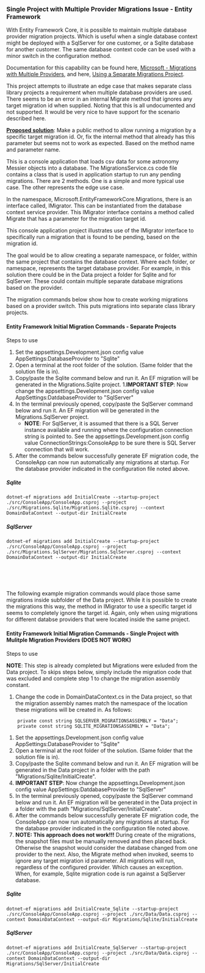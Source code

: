 ### Single Project with Multiple Provider Migrations Issue - Entity Framework

With Entity Framework Core, it is possible to maintain multiple database provider migration projects.  Which is useful when a single database context might be deployed with a SqlServer for one customer, or a Sqlite database for another customer.  The same database context code can be used with a minor switch in the configuration method.

Documentation for this capability can be found here, [Microsoft - Migrations with Multiple Providers](https://learn.microsoft.com/en-us/ef/core/managing-schemas/migrations/providers?tabs=dotnet-core-cli), and here, [Using a Separate Migrations Project](https://learn.microsoft.com/en-us/ef/core/managing-schemas/migrations/projects?tabs=dotnet-core-cli).

This project attempts to illustrate an edge case that makes separate class library projects a requirement when multiple database providers are used.  There seems to be an error in an internal Migrate method that ignores any target migration id when supplied.  Noting that this is all undocumented and not supported.  It would be very nice to have support for the scenario described here.

<b><u>Proposed solution</u></b>: Make a public method to allow running a migration by a specific target migration id.  Or, fix the internal method that already has this parameter but seems not to work as expected.  Based on the method name and parameter name.

This is a console application that loads csv data for some astronomy Messier objects into a database.  The MigrationsService.cs code file contains a class that is used in application startup to run any pending migrations.  There are 2 methods.  One is a simple and more typical use case.  The other represents the edge use case.

In the namespace, Microsoft.EntityFrameworkCore.Migrations, there is an interface called, IMigrator.  This can be instantiated from the database context service provider.  This IMigrator interface contains a method called Migrate that has a parameter for the migration target id.  

This console application project illustrates use of the IMigrator interface to specifically run a migration that is found to be pending, based on the migration id.  

The goal would be to allow creating a separate namespace, or folder, within the same project that contains the database context.  Where each folder, or namespace, represents the target database provider.  For example, in this solution there could be in the Data project a folder for Sqlite and for SqlServer.  These could contain multiple separate database migrations based on the provider.  

The migration commands below show how to create working migrations based on a provider switch.  This puts migrations into separate class library projects.  



#### Entity Framework Initial Migration Commands - Separate Projects

Steps to use

1. Set the appsettings.Development.json config value AppSettings:DatabaseProvider to "Sqlite"
1. Open a terminal at the root folder of the solution.  (Same folder that the solution file is in).
1. Copy/paste the Sqlite command below and run it.  An EF migration will be generated in the Migrations.Sqlite project.
1.<b>IMPORTANT STEP</b>:  Now change the appsettings.Development.json config value AppSettings:DatdabaseProvider to "SqlServer"
1. In the terminal previously opened, copy/paste the SqlServer command below and run it.  An EF migration will be generated in the Migrations.SqlServer project.
    - <b>NOTE</b>: For SqlServer, it is assumed that there is a SQL Server instance available and running where the configuration connection string is pointed to.  See the appsettings.Development.json config value ConnectionStrings:ConsoleApp to be sure there is SQL Server connection that will work.
1. After the commands below successfully generate EF migration code, the ConsoleApp can now run automatically any migrations at startup.  For the database provider indicated in the configuration file noted above.

##### Sqlite
```
dotnet-ef migrations add InitialCreate --startup-project ./src/ConsoleApp/ConsoleApp.csproj --project ./src/Migrations.Sqlite/Migrations.Sqlite.csproj --context DomainDataContext --output-dir InitialCreate
```

##### SqlServer
```
dotnet-ef migrations add InitialCreate --startup-project ./src/ConsoleApp/ConsoleApp.csproj --project ./src/Migrations.SqlServer/Migrations.SqlServer.csproj --context DomainDataContext --output-dir InitialCreate
```
<br />
<br />
<br />


The following example migration commands would place those same migrations inside subfolder of the Data project.  While it is possible to create the migrations this way, the method in IMigrator to use a specific target id seems to completely ignore the target id.  Again, only when using migrations for different databse providers that were located inside the same project.



#### Entity Framework Initial Migration Commands - Single Project with Mulitple Migration Providers (DOES NOT WORK)

Steps to use

<b>NOTE</b>: This step is already completed but Migrations were exluded from the Data project.  To skips steps below, simply include the migration code that was excluded and complete step 1 to change the migration assembly constant.

1. Change the code in DomainDataContext.cs in the Data project, so that the migration assembly names match the namespace of the location these migrations will be created in.  As follows:
```
    private const string SQLSERVER_MIGRATIONSASSEMBLY = "Data";
    private const string SQLITE_MIGRATIONSASSEMBLY = "Data";
```
1. Set the appsettings.Development.json config value AppSettings:DatabaseProvider to "Sqlite"
1. Open a terminal at the root folder of the solution.  (Same folder that the solution file is in).
1. Copy/paste the Sqlite command below and run it.  An EF migration will be generated in the Data project in a folder with the path "Migrations/Sqlite/InitialCreate".
1. <b>IMPORTANT STEP</b>:  Now change the appsettings.Development.json config value AppSettings:DatdabaseProvider to "SqlServer"
1. In the terminal previously opened, copy/paste the SqlServer command below and run it.  An EF migration will be generated in the  Data project in a folder with the path "Migrations/SqlServer/InitialCreate".
1. After the commands below successfully generate EF migration code, the ConsoleApp can now run automatically any migrations at startup.  For the database provider indicated in the configuration file noted above.
1. <b>NOTE: This approach does not work!!!</b>  During create of the migrations, the snapshot files must be manually removed and then placed back.  Otherwise the snapshot would consider the database changed from one provider to the next.  Also, the Migrate method when invoked, seems to ignore any target migration id parameter.  All migrations will run, regardless of the configured provider.  Which causes an exception.  When, for example, Sqlite migration code is run against a SqlServer database.

##### Sqlite
```
dotnet-ef migrations add InitialCreate_Sqlite --startup-project ./src/ConsoleApp/ConsoleApp.csproj --project ./src/Data/Data.csproj --context DomainDataContext --output-dir Migrations/Sqlite/InitialCreate
```

##### SqlServer
```
dotnet-ef migrations add InitialCreate_SqlServer --startup-project ./src/ConsoleApp/ConsoleApp.csproj --project ./src/Data/Data.csproj --context DomainDataContext --output-dir Migrations/SqlServer/InitialCreate
```